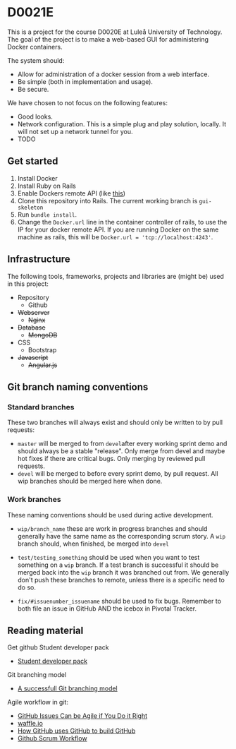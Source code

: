 D0021E
=======
This is a project for the course D0020E at Luleå University of Technology.
The goal of the project is to make a web-based GUI for administering Docker containers.

The system should:
* Allow for administration of a docker session from a web interface.
* Be simple (both in implementation and usage).
* Be secure.

We have chosen to not focus on the following features:
* Good looks.
* Network configuration. This is a simple plug and play solution, locally. It will not set up a network tunnel for you.
* TODO

Get started
-----------

1. Install Docker
2. Install Ruby on Rails
3. Enable Dockers remote API (like [this](https://www.ivankrizsan.se/2016/05/18/enabling-docker-remote-api-on-ubuntu-16-04/))
4. Clone this repository into Rails. The current working branch is `gui-skeleton`
5. Run `bundle install`.
6. Change the `Docker.url` line in the container controller of rails, to use the IP for your docker remote API. If you are running Docker on the same machine as rails, this will be `Docker.url = 'tcp://localhost:4243'`.

Infrastructure
--------------

The following tools, frameworks, projects and libraries are (might be) used in this project:

* Repository
  - Github
* ~~Webserver~~
  - ~~Nginx~~
* ~~Database~~
  - ~~MongoDB~~
* CSS
  - Bootstrap
* ~~Javascript~~
  - ~~Angular.js~~

Git branch naming conventions
-----------------------------

### Standard branches

These two branches will always exist and should only be written to by pull requests:

* `master` will be merged to from `devel`after every working sprint demo and should always be a stable "release". Only merge from devel and maybe hot fixes if there are critical bugs. Only merging by reviewed pull requests.
* `devel` will be merged to before every sprint demo, by pull request. All wip branches should be merged here when done.

### Work branches

These naming conventions should be used during active development.

* `wip/branch_name` these are work in progress branches and should generally have the same name as the corresponding scrum story. A `wip` branch should, when finished, be merged into `devel`

* `test/testing_something` should be used when you want to test something on a `wip` branch. If a test branch is successful it should be merged back into the `wip` branch it was branched out from. We generally don't push these branches to remote, unless there is a specific need to do so.

* `fix/#issuenumber_issuename` should be used to fix bugs. Remember to both file an issue in GitHub AND the icebox in Pivotal Tracker.

Reading material
----------------

Get github Student developer pack
* [Student developer pack](https://education.github.com/pack)

Git branching model
* [A successfull Git branching model](http://nvie.com/posts/a-successful-git-branching-model/)

Agile workflow in git:
* [GitHub Issues Can be Agile if You Do it Right](https://zube.io/blog/agile-project-management-workflow-for-github-issues/)
* [waffle.io](https://waffle.io/)
* [How GitHub uses GitHub to build GitHub](https://www.youtube.com/watch?v=qyz3jkOBbQY)
* [Github Scrum Workflow](https://github.com/jvandemo/github-scrum-workflow)
